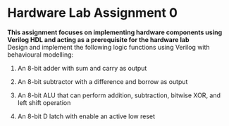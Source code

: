 # Hardware Lab Assignment 0

**This assignment focuses on implementing hardware components using Verilog HDL and acting as a prerequisite for the hardware lab**  
Design and implement the following logic functions using Verilog with behavioural modelling:
1. An 8-bit adder with sum and carry as output  

2. An 8-bit subtractor with a difference and borrow as output  

3. An 8-bit ALU that can perform addition, subtraction, bitwise XOR, and left shift
operation  

4. An 8-bit D latch with enable an active low reset
